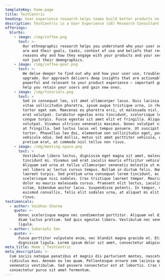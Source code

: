 ```yaml
---
templateKey: home-page
title: TestCentric
heading: User experience research helps teams build better products on smaller budgets
description: TestCentric is a User Experience (UX) Research Consultant for Startups
offerings:
  blurbs:
    - image: /img/coffee.png
      text: >-
        Our ethnographic research helps you understand who your user segments
        are and their goals, tasks, context of use and beliefs that reveal the
        reasons why and how they engage with your products and your services,
        not just their demographics.
    - image: /img/coffee-gear.png
      text: >-
        We delve deeper to find out why and how your user use, troubleshoot and
        upgrade. Our approach delivers deep insights that are actionable,
        powerful and relevant to your product experience – important guidance to
        help you retain your users and gain new ones.
    - image: /img/tutorials.png
      text: >
        Sed in consequat leo, sit amet ullamcorper lacus. Duis lacinia, metus
        vitae sollicitudin pharetra, ipsum augue tristique urna, in rhoncus quam
        tortor eget sem. Maecenas eu pharetra orci, ut malesuada nisl. Aliquam
        erat volutpat. Curabitur egestas eros tincidunt, scelerisque lectus ac,
        congue turpis. Fusce egestas sit amet elit et fringilla. Aliquam erat
        volutpat. Vivamus ultrices venenatis maximus. Donec volutpat vitae quam
        at fringilla. Sed luctus lacus vel tempus posuere. Ut suscipit auctor
        tortor. Phasellus leo dui, elementum non sollicitudin eget, porta
        vehicula odio. Sed mollis, metus sit amet porttitor vehicula, quam augue
        pretium erat, at commodo nisl tellus non risus.
    - image: /img/meeting-space.png
      text: >
        Vestibulum libero lectus, dignissim eget magna sit amet, malesuada
        tincidunt mi. Vivamus sed erat iaculis mauris efficitur vehicula.
        Aliquam sed urna at tellus ullamcorper venenatis molestie ut mi. Duis
        vel libero ac lectus cursus tempus. Nullam in dictum felis. Nam sed
        laoreet turpis. Sed pretium urna consequat lorem tincidunt, ac
        scelerisque nisi sodales. Cras tristique laoreet tempor. Mauris vitae
        dolor eu mauris malesuada cursus. Praesent elit lectus, iaculis vel odio
        vitae, bibendum auctor lacus. Suspendisse potenti. In tempor, massa quis
        euismod convallis, felis elit sodales urna, at aliquet mi elit auctor
        risus.
testimonials:
  - author: Vaibhav Sharma
    quote: >-
      Donec scelerisque magna nec condimentum porttitor. Aliquam vel diam sed
      diam luctus pretium. Sed quis egestas libero. Vestibulum nec venenatis
      ligula.
  - author: Subarashi San
    quote: >-
      Fusce porttitor vulputate enim, nec blandit magna gravida et. Etiam et
      dignissim ligula. Lorem ipsum dolor sit amet, consectetur adipiscing elit.
meta_title: Home | TestCentric
meta_description: >-
  Cum sociis natoque penatibus et magnis dis parturient montes, nascetur
  ridiculus mus. Aenean eu leo quam. Pellentesque ornare sem lacinia quam
  venenatis vestibulum. Sed posuere consectetur est at lobortis. Cras mattis
  consectetur purus sit amet fermentum.
---
```


